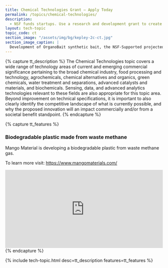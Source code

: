 ```yaml
---
title: Chemical Technologies Grant – Apply Today
permalink: /topics/chemical-technologies/
description:
  - NSF funds startups. Use a research and development grant to create chemical technologies.
layout: tech-topic
topic_code: ct
section_image: "/assets/img/bg/kepley-2c-ct.jpg"
section_image_caption: |
  Development of OrganoBait synthetic bait, the NSF-Supported projected from Kepley BioSystems to provide an ocean-restorative alternative bait product
---
```

{% capture tt_description %}
The Chemical Technologies topic covers a wide range of technology areas of current and emerging commercial significance pertaining to the broad chemical industry, food processing and technology, agrochemicals, chemical alternatives and organics, green chemicals, water treatment and separations, advanced catalysts and materials, and biochemicals. Sensing, data, and advanced analytics technologies relevant to these fields are also appropriate for this topic area. Beyond improvement on technical specifications, it is important to also clearly identify the competitive landscape of what is currently possible, and why the proposed innovation will an impact commercially and/or from a societal benefit standpoint.
{% endcapture %}

{% capture tt_features %}
<div class="usa-section usa-content usa-grid">
  <div class="image-video">
    <div class="usa-width-one-half">
      <h3>Biodegradable plastic made from waste methane</h3>
      <p>Mango Material is developing a biodegradable plastic from waste methane gas.</p>
      <p>To learn more visit: <a href="https://www.mangomaterials.com" target="_blank" rel="noopener">https://www.mangomaterials.com/</a></p>
    </div>
    <div class="usa-width-one-half">
      <iframe sandbox="allow-same-origin allow-scripts" title="Mango Materials" width="100%" height="250" src="https://www.youtube.com/embed/vi-TZY-uU_4" frameborder="0" allowfullscreen=""></iframe>
    </div>
  </div>
</div>
{% endcapture %}

{% include tech-topic.html desc=tt_description features=tt_features %}
